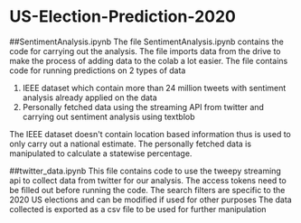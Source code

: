# US-Election-Prediction-2020

##SentimentAnalysis.ipynb
The file SentimentAnalysis.ipynb contains the code for carrying out the analysis.
The file imports data from the drive to make the process of adding data to the colab a lot easier.
The file contains code for running predictions on 2 types of data
1) IEEE dataset which contain more than 24 million tweets with sentiment analysis already applied on the data
2) Personally fetched data using the streaming API from twitter and carrying out sentiment analysis using textblob

The IEEE dataset doesn't contain location based information thus is used to only carry out a national estimate.
The personally fetched data is manipulated to calculate a statewise percentage.

##twitter_data.ipynb
This file contains code to use the tweepy streaming api to collect data from twitter for our analysis.
The access tokens need to be filled out before running the code.
The search filters are specific to the 2020 US elections and can be modified if used for other purposes
The data collected is exported as a csv file to be used for further manipulation
